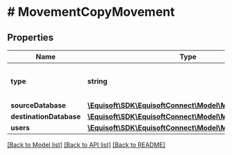# # MovementCopyMovement

## Properties

Name | Type | Description | Notes
------------ | ------------- | ------------- | -------------
**type** | **string** |  | [optional] [default to 'COPY']
**sourceDatabase** | [**\Equisoft\SDK\EquisoftConnect\Model\MovementDatabase**](MovementDatabase.md) |  | [optional] 
**destinationDatabase** | [**\Equisoft\SDK\EquisoftConnect\Model\MovementDatabase**](MovementDatabase.md) |  | [optional] 
**users** | [**\Equisoft\SDK\EquisoftConnect\Model\MovementUser[]**](MovementUser.md) |  | [optional] 

[[Back to Model list]](../../README.md#documentation-for-models) [[Back to API list]](../../README.md#documentation-for-api-endpoints) [[Back to README]](../../README.md)


